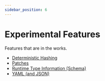 ```yaml
---
sidebar_position: 6
---
```


# Experimental Features

Features that are in the works.

- [Deterministic Hashing](hash.md)
- [Patches](patch.md)
- [Runtime Type Information (Schema)](schema.md)
- [YAML (and JSON)](yaml.md)

